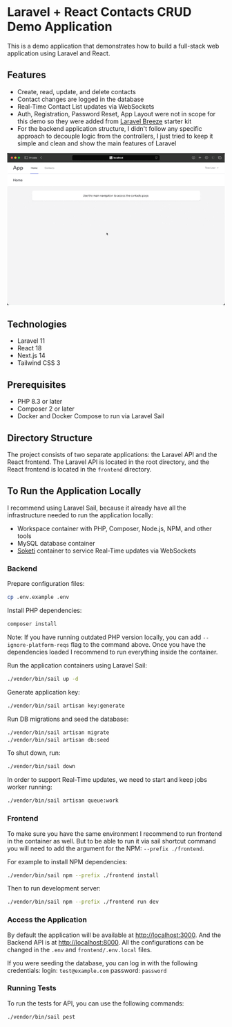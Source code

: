 # Laravel + React Contacts CRUD Demo Application

This is a demo application that demonstrates how to build a full-stack web application using Laravel and React.

## Features

- Create, read, update, and delete contacts
- Contact changes are logged in the database
- Real-Time Contact List updates via WebSockets
- Auth, Registration, Password Reset, App Layout were not in scope for this demo so they were added from [Laravel Breeze](https://laravel.com/docs/11.x/starter-kits#breeze-and-next) starter kit
- For the backend application structure, I didn't follow any specific approach to decouple logic from the controllers, I just tried to keep it simple and clean and show the main features of Laravel

![Screencast](resources/media/screencast.gif)

## Technologies

- Laravel 11
- React 18
- Next.js 14
- Tailwind CSS 3

## Prerequisites

- PHP 8.3 or later
- Composer 2 or later
- Docker and Docker Compose to run via Laravel Sail

## Directory Structure

The project consists of two separate applications: the Laravel API and the React frontend. The Laravel API is located in the root directory, and the React frontend is located in the `frontend` directory.

## To Run the Application Locally

I recommend using Laravel Sail, because it already have all the infrastructure needed to run the application locally:

- Workspace container with PHP, Composer, Node.js, NPM, and other tools
- MySQL database container
- [Soketi](https://soketi.app/) container to service Real-Time updates via WebSockets

### Backend

Prepare configuration files:

```bash
cp .env.example .env
```

Install PHP dependencies:

```bash
composer install
```

Note: If you have running outdated PHP version locally, you can add `--ignore-platform-reqs` flag to the command above. Once you have the dependencies loaded I recommend to run everything inside the container.

Run the application containers using Laravel Sail:

```bash
./vendor/bin/sail up -d
```

Generate application key:

```bash
./vendor/bin/sail artisan key:generate
```

Run DB migrations and seed the database:

```bash
./vendor/bin/sail artisan migrate
./vendor/bin/sail artisan db:seed
```

To shut down, run:

```bash
./vendor/bin/sail down
```

In order to support Real-Time updates, we need to start and keep jobs worker running:

```bash
./vendor/bin/sail artisan queue:work
```

### Frontend

To make sure you have the same environment I recommend to run frontend in the container as well.
But to be able to run it via sail shortcut command you will need to add the argument for the NPM: `--prefix ./frontend`.

For example to install NPM dependencies:

```bash
./vendor/bin/sail npm --prefix ./frontend install
```

Then to run development server:

```bash
./vendor/bin/sail npm --prefix ./frontend run dev
```

### Access the Application

By default the application will be available at [http://localhost:3000](http://localhost:3000).
And the Backend API is at [http://localhost:8000](http://localhost:8000).
All the configurations can be changed in the `.env` and `frontend/.env.local` files.

If you were seeding the database, you can log in with the following credentials:
login: `test@example.com`
password: `password`

### Running Tests

To run the tests for API, you can use the following commands:

```bash
./vendor/bin/sail pest
```
